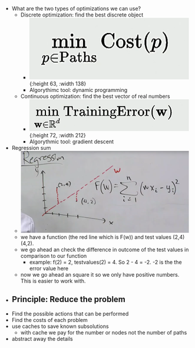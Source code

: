 - What are the two types of optimizations we can use?
	- Discrete optimization: find the best discrete object
		- ![image.png](../assets/image_1677399780663_0.png){:height 63, :width 138}
		- Algorythimc tool: dynamic programming
	- Continuous optimization: find the best vector of real numbers
		- ![image.png](../assets/image_1677399842845_0.png){:height 72, :width 212}
		- Algorythmic tool: gradient descent
- Regression sum
	- ![image.png](../assets/image_1677402125958_0.png)
	- we have a function (the red line which is F(w)) and test values (2,4)(4,2).
	- we go ahead an check the difference in outcome of the test values in comparison to our function
		- example: f(2) = 2, testvalues(2) = 4. So 2 - 4 = -2. -2 is the the error value here
	- now we go ahead an square it so we only have positive numbers. This is easier to work with.
- ## Principle: Reduce the problem
- Find the possible actions that can be performed
- Find the costs of each problem
- use caches to save known subsolutions
	- with cache we pay for the number or nodes not the number of paths
- abstract away the details